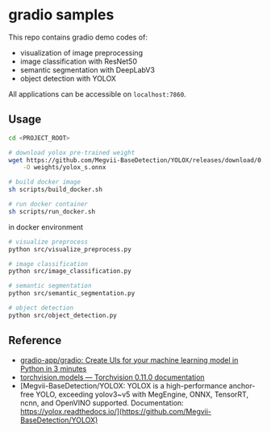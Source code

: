 # gradio samples

This repo contains gradio demo codes of:

* visualization of image preprocessing
* image classification with ResNet50
* semantic segmentation with DeepLabV3
* object detection with YOLOX

All applications can be accessible on `localhost:7860`.

## Usage

```sh
cd <PROJECT_ROOT>

# download yolox pre-trained weight
wget https://github.com/Megvii-BaseDetection/YOLOX/releases/download/0.1.1rc0/yolox_s.onnx \
    -O weights/yolox_s.onnx

# build docker image
sh scripts/build_docker.sh

# run docker container
sh scripts/run_docker.sh
```

in docker environment

```sh
# visualize preprocess
python src/visualize_preprocess.py

# image classification
python src/image_classification.py

# semantic segmentation
python src/semantic_segmentation.py

# object detection
python src/object_detection.py
```

## Reference

* [gradio-app/gradio: Create UIs for your machine learning model in Python in 3 minutes](https://github.com/gradio-app/gradio)
* [torchvision.models — Torchvision 0.11.0 documentation](https://pytorch.org/vision/stable/models.html)
* [Megvii-BaseDetection/YOLOX: YOLOX is a high-performance anchor-free YOLO, exceeding yolov3~v5 with MegEngine, ONNX, TensorRT, ncnn, and OpenVINO supported. Documentation: https://yolox.readthedocs.io/](https://github.com/Megvii-BaseDetection/YOLOX)
